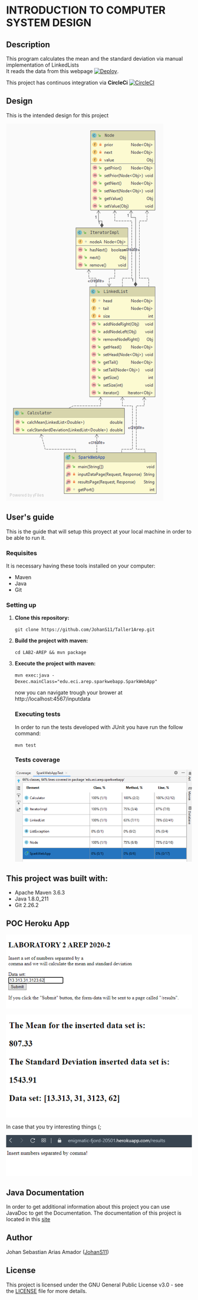 # INTRODUCTION TO COMPUTER SYSTEM DESIGN

## Description

  This program calculates the mean and the standard deviation via manual implementation of LinkedLists <br>
  It reads the data from this webpage [![Deploy](https://www.herokucdn.com/deploy/button.svg)](https://enigmatic-fjord-20501.herokuapp.com/inputdata).
  
  This project has continuos integration via **CircleCi** [![CircleCI](https://circleci.com/gh/JohanS11/LAB2-AREP.svg?style=svg)](https://circleci.com/gh/JohanS11/LAB2-AREP)
 
## Design 

  This is the intended design for this project
  
  ![uml](img/uml.png)
  

## User's guide

  This is the guide that will setup this proyect at your local machine in order to be able to run it.
  
  ### Requisites
  
  It is necessary having these tools installed on your computer:
  
  * Maven 
  * Java 
  * Git
 
  ### Setting up
  
1. **Clone this repository:** 

   `git clone https://github.com/JohanS11/Taller1Arep.git`

2. **Build the project with maven:**
  
    `cd LAB2-AREP && mvn package`

3. **Execute the project with maven:**

    `mvn exec:java -Dexec.mainClass="edu.eci.arep.sparkwebapp.SparkWebApp" `
    
    now you can navigate trough your brower at http://localhost:4567/inputdata

   ### Executing tests
   
     In order to run the tests developed with JUnit you have run the follow command:
     
     `mvn test`
     
     ### Tests coverage
     
     ![test3](img/testCoverage.png)
     
  ## This project was built with:
  
   - Apache Maven 3.6.3
   - Java 1.8.0_211
   - Git 2.26.2
   
  ## POC Heroku App 
  
  ![poc1](img/poc1.png)
  
  ![poc2](img/poc2.png)
    
   In case that you try interesting things (;
   
  ![poc3](img/poc3.png)
  
  ## Java Documentation
  
  In order to get additional information about this project you can use JavaDoc to get the Documentation.
  The documentation of this project is located in this [site](https://johans11.github.io/LAB2-AREP/project-reports.html)
  
  ## Author
  
  Johan Sebastian Arias Amador ([JohanS11](https://github.com/JohanS11))
  
  ## License
  
  This project is licensed under the GNU General Public License v3.0 - see the [LICENSE](https://github.com/JohanS11/LAB2-AREP/blob/master/LICENSE) file for more details.
